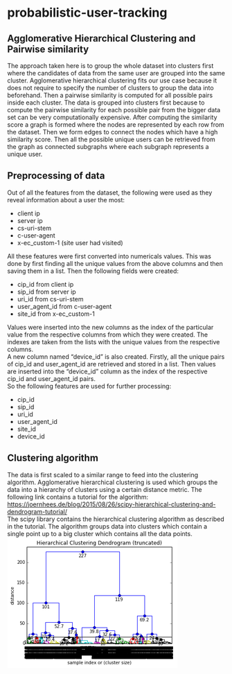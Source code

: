 # probabilistic-user-tracking
## Agglomerative Hierarchical Clustering and Pairwise similarity
The approach taken here is to group the whole dataset into clusters first where the candidates of data from the same user are grouped into the same cluster. Agglomerative hierarchical clustering fits our use case because it does not require to specify the number of clusters to group the data into beforehand. Then a pairwise similarity is computed for all possible pairs inside each cluster. The data is grouped into clusters first because to compute the pairwise similarity for each possible pair from the bigger data set can be very computationally expensive. After computing the similarity score a graph is formed where the nodes are represented by each row from the dataset. Then we form edges to connect the nodes which have a high similarity score. Then all the possible unique users can be retrieved from the graph as connected subgraphs where each subgraph represents a unique user.  <br>
## Preprocessing of data
Out of all the features from the dataset, the following were used as they reveal information about a user the most:
* client ip
* server ip
* cs-uri-stem
* c-user-agent
* x-ec_custom-1 (site user had visited)

All these features were first converted into numericals values. This was done by first finding all the unique values from the above columns and then saving them in a list. Then the following fields were created:
* cip_id from client ip
* sip_id from server ip
* uri_id from cs-uri-stem
* user_agent_id from c-user-agent
* site_id from x-ec_custom-1

Values were inserted into the new columns as the index of the particular value from the respective columns from which they were created. The indexes are taken from the lists with the unique values from the respective columns.<br>
A new column named “device_id” is also created. Firstly, all the unique pairs of cip_id and user_agent_id are retrieved and stored in a list. Then values are inserted into the “device_id” column as the index of the respective cip_id and user_agent_id pairs.<br>
So the following features are used for further processing:<br>
* cip_id
* sip_id
* uri_id
* user_agent_id
* site_id
* device_id

## Clustering algorithm
The data is first scaled to a similar range to feed into the clustering algorithm. Agglomerative hierarchical clustering is used which groups the data into a hierarchy of clusters using a certain distance metric. The following link contains a tutorial for the algorithm: https://joernhees.de/blog/2015/08/26/scipy-hierarchical-clustering-and-dendrogram-tutorial/<br>
The scipy library contains the hierarchical clustering algorithm as described in the tutorial. 
The algorithm groups data into clusters which contain a single point up to a big cluster which contains all the data points.  
![alt text](https://github.com/sukrit-uba/probabilistic-user-tracking/blob/master/dendrogram2.png "Logo Title Text 1")



